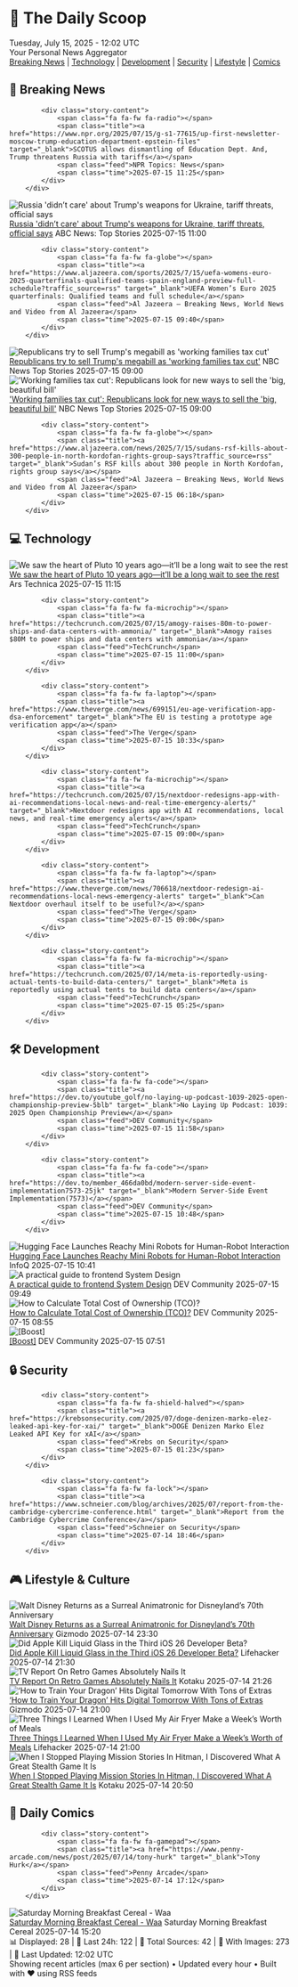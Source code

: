 <!-- Processing 54 RSS feeds at 2025-07-15 12:02:09 UTC -->
<!-- Processing: Saturday Morning Breakfast Cereal -->
<!-- Processing: Penny Arcade -->
<!-- Processing: Poorly Drawn Lines -->
<!-- Processing: Garfield -->
<!-- Processing: Dilbert -->
<!-- Processing: Cyanide & Happiness -->
<!-- Processing: Girl Genius -->
<!-- Processing: CNN Top Stories -->
<!-- Processing: NPR News -->
<!-- Processing: NBC News Breaking -->
<!-- Processing: Sky News World -->
<!-- Processing: TechCrunch -->
<!-- Processing: The Verge -->
<!-- Processing: Ars Technica -->
<!-- Processing: O'Reilly Radar -->
<!-- Processing: Slashdot -->
<!-- Processing: Dev.to -->
<!-- Processing: DistroWatch -->
<!-- Processing: Ubuntu Blog -->
<!-- Processing: GitHub Blog -->
<!-- Processing: InfoQ -->
<!-- Processing: Coding Horror -->
<!-- Processing: The Pragmatic Engineer -->
<!-- Processing: Lifehacker -->
<!-- Processing: Boing Boing -->
<!-- Generated 5 new posts out of 25 feeds processed -->
<div class="newspaper-header">
    <h1 class="newspaper-title">📰 The Daily Scoop</h1>
    <div class="newspaper-date">Tuesday, July 15, 2025 - 12:02 UTC</div>
    <div class="newspaper-subtitle">Your Personal News Aggregator</div>
</div>

<div class="newspaper-nav">
    <a href="#breaking">Breaking News</a> |
    <a href="#tech">Technology</a> |
    <a href="#dev">Development</a> |
    <a href="#security">Security</a> |
    <a href="#lifestyle">Lifestyle</a> |
    <a href="#webcomics">Comics</a>
</div>

<div class="news-section breaking-news" id="breaking">
<h2 class="section-header">🚨 Breaking News</h2>
<div class="stories-container">
<div class="story">
            
            <div class="story-content">
                <span class="fa fa-fw fa-radio"></span>
                <span class="title"><a href="https://www.npr.org/2025/07/15/g-s1-77615/up-first-newsletter-moscow-trump-education-department-epstein-files" target="_blank">SCOTUS allows dismantling of Education Dept. And, Trump threatens Russia with tariffs</a></span>
                <span class="feed">NPR Topics: News</span>
                <span class="time">2025-07-15 11:25</span>
            </div>
        </div>
<div class="story">
            <img src="https://s.abcnews.com/images/International/Trump-Oval-DB-250715_1752567823671_hpMain_4x3t_384.jpg" alt="Russia &#x27;didn’t care&#x27; about Trump&#x27;s weapons for Ukraine, tariff threats, official says" class="story-image" loading="lazy" onerror="this.style.display='none'">
            <div class="story-content">
                <span class="fa fa-fw fa-tv"></span>
                <span class="title"><a href="https://abcnews.go.com/International/russia-didnt-care-trumps-weapons-ukraine-tariff-threats/story?id=123759807" target="_blank">Russia &#x27;didn’t care&#x27; about Trump&#x27;s weapons for Ukraine, tariff threats, official says</a></span>
                <span class="feed">ABC News: Top Stories</span>
                <span class="time">2025-07-15 11:00</span>
            </div>
        </div>
<div class="story">
            
            <div class="story-content">
                <span class="fa fa-fw fa-globe"></span>
                <span class="title"><a href="https://www.aljazeera.com/sports/2025/7/15/uefa-womens-euro-2025-quarterfinals-qualified-teams-spain-england-preview-full-schedule?traffic_source=rss" target="_blank">UEFA Women’s Euro 2025 quarterfinals: Qualified teams and full schedule</a></span>
                <span class="feed">Al Jazeera – Breaking News, World News and Video from Al Jazeera</span>
                <span class="time">2025-07-15 09:40</span>
            </div>
        </div>
<div class="story">
            <img src="https://media-cldnry.s-nbcnews.com/image/upload/t_fit_1500w/rockcms/2025-07/250708-donald-trump-big-beautiful-bill-cs-84d73c.jpg" alt="Republicans try to sell Trump&#x27;s megabill as &#x27;working families tax cut&#x27;" class="story-image" loading="lazy" onerror="this.style.display='none'">
            <div class="story-content">
                <span class="fa fa-fw fa-broadcast-tower"></span>
                <span class="title"><a href="https://www.nbcnews.com/politics/trump-administration/working-families-tax-cut-republicans-sell-big-beautiful-bill-medicaid-rcna217868" target="_blank">Republicans try to sell Trump&#x27;s megabill as &#x27;working families tax cut&#x27;</a></span>
                <span class="feed">NBC News Top Stories</span>
                <span class="time">2025-07-15 09:00</span>
            </div>
        </div>
<div class="story">
            <img src="https://media-cldnry.s-nbcnews.com/image/upload/t_fit_1500w/rockcms/2025-07/250708-donald-trump-big-beautiful-bill-cs-84d73c.jpg" alt="&#x27;Working families tax cut&#x27;: Republicans look for new ways to sell the &#x27;big, beautiful bill&#x27;" class="story-image" loading="lazy" onerror="this.style.display='none'">
            <div class="story-content">
                <span class="fa fa-fw fa-broadcast-tower"></span>
                <span class="title"><a href="https://www.nbcnews.com/politics/trump-administration/working-families-tax-cut-republicans-sell-big-beautiful-bill-medicaid-rcna217868" target="_blank">&#x27;Working families tax cut&#x27;: Republicans look for new ways to sell the &#x27;big, beautiful bill&#x27;</a></span>
                <span class="feed">NBC News Top Stories</span>
                <span class="time">2025-07-15 09:00</span>
            </div>
        </div>
<div class="story">
            
            <div class="story-content">
                <span class="fa fa-fw fa-globe"></span>
                <span class="title"><a href="https://www.aljazeera.com/news/2025/7/15/sudans-rsf-kills-about-300-people-in-north-kordofan-rights-group-says?traffic_source=rss" target="_blank">Sudan’s RSF kills about 300 people in North Kordofan, rights group says</a></span>
                <span class="feed">Al Jazeera – Breaking News, World News and Video from Al Jazeera</span>
                <span class="time">2025-07-15 06:18</span>
            </div>
        </div>
</div>
</div>
<div class="news-section tech-news" id="tech">
<h2 class="section-header">💻 Technology</h2>
<div class="stories-container">
<div class="story">
            <img src="https://cdn.arstechnica.net/wp-content/uploads/2017/04/PIA09113-orig-500x500.jpg" alt="We saw the heart of Pluto 10 years ago—it’ll be a long wait to see the rest" class="story-image" loading="lazy" onerror="this.style.display='none'">
            <div class="story-content">
                <span class="fa fa-fw fa-cog"></span>
                <span class="title"><a href="https://arstechnica.com/space/2025/07/ten-years-on-from-pluto-prospects-for-a-revisit-are-a-long-way-off/" target="_blank">We saw the heart of Pluto 10 years ago—it’ll be a long wait to see the rest</a></span>
                <span class="feed">Ars Technica</span>
                <span class="time">2025-07-15 11:15</span>
            </div>
        </div>
<div class="story">
            
            <div class="story-content">
                <span class="fa fa-fw fa-microchip"></span>
                <span class="title"><a href="https://techcrunch.com/2025/07/15/amogy-raises-80m-to-power-ships-and-data-centers-with-ammonia/" target="_blank">Amogy raises $80M to power ships and data centers with ammonia</a></span>
                <span class="feed">TechCrunch</span>
                <span class="time">2025-07-15 11:00</span>
            </div>
        </div>
<div class="story">
            
            <div class="story-content">
                <span class="fa fa-fw fa-laptop"></span>
                <span class="title"><a href="https://www.theverge.com/news/699151/eu-age-verification-app-dsa-enforcement" target="_blank">The EU is testing a prototype age verification app</a></span>
                <span class="feed">The Verge</span>
                <span class="time">2025-07-15 10:33</span>
            </div>
        </div>
<div class="story">
            
            <div class="story-content">
                <span class="fa fa-fw fa-microchip"></span>
                <span class="title"><a href="https://techcrunch.com/2025/07/15/nextdoor-redesigns-app-with-ai-recommendations-local-news-and-real-time-emergency-alerts/" target="_blank">Nextdoor redesigns app with AI recommendations, local news, and real-time emergency alerts</a></span>
                <span class="feed">TechCrunch</span>
                <span class="time">2025-07-15 09:00</span>
            </div>
        </div>
<div class="story">
            
            <div class="story-content">
                <span class="fa fa-fw fa-laptop"></span>
                <span class="title"><a href="https://www.theverge.com/news/706618/nextdoor-redesign-ai-recommendations-local-news-emergency-alerts" target="_blank">Can Nextdoor overhaul itself to be useful?</a></span>
                <span class="feed">The Verge</span>
                <span class="time">2025-07-15 09:00</span>
            </div>
        </div>
<div class="story">
            
            <div class="story-content">
                <span class="fa fa-fw fa-microchip"></span>
                <span class="title"><a href="https://techcrunch.com/2025/07/14/meta-is-reportedly-using-actual-tents-to-build-data-centers/" target="_blank">Meta is reportedly using actual tents to build data centers</a></span>
                <span class="feed">TechCrunch</span>
                <span class="time">2025-07-15 05:25</span>
            </div>
        </div>
</div>
</div>
<div class="news-section dev-news" id="dev">
<h2 class="section-header">🛠️ Development</h2>
<div class="stories-container">
<div class="story">
            
            <div class="story-content">
                <span class="fa fa-fw fa-code"></span>
                <span class="title"><a href="https://dev.to/youtube_golf/no-laying-up-podcast-1039-2025-open-championship-preview-5blb" target="_blank">No Laying Up Podcast: 1039: 2025 Open Championship Preview</a></span>
                <span class="feed">DEV Community</span>
                <span class="time">2025-07-15 11:58</span>
            </div>
        </div>
<div class="story">
            
            <div class="story-content">
                <span class="fa fa-fw fa-code"></span>
                <span class="title"><a href="https://dev.to/member_466da0bd/modern-server-side-event-implementation7573-25jk" target="_blank">Modern Server-Side Event Implementation(7573)</a></span>
                <span class="feed">DEV Community</span>
                <span class="time">2025-07-15 10:48</span>
            </div>
        </div>
<div class="story">
            <img src="https://res.infoq.com/news/2025/07/hugging-face-reachy/en/headerimage/generatedHeaderImage-1752500715909.jpg" alt="Hugging Face Launches Reachy Mini Robots for Human-Robot Interaction" class="story-image" loading="lazy" onerror="this.style.display='none'">
            <div class="story-content">
                <span class="fa fa-fw fa-info-circle"></span>
                <span class="title"><a href="https://www.infoq.com/news/2025/07/hugging-face-reachy/?utm_campaign=infoq_content&utm_source=infoq&utm_medium=feed&utm_term=global" target="_blank">Hugging Face Launches Reachy Mini Robots for Human-Robot Interaction</a></span>
                <span class="feed">InfoQ</span>
                <span class="time">2025-07-15 10:41</span>
            </div>
        </div>
<div class="story">
            <img src="https://media2.dev.to/dynamic/image/width=800%2Cheight=%2Cfit=scale-down%2Cgravity=auto%2Cformat=auto/https%3A%2F%2Fdev-to-uploads.s3.amazonaws.com%2Fuploads%2Farticles%2F0e271jh25cpxd2jed0ll.png" alt="A practical guide to frontend System Design" class="story-image" loading="lazy" onerror="this.style.display='none'">
            <div class="story-content">
                <span class="fa fa-fw fa-code"></span>
                <span class="title"><a href="https://dev.to/fahimulhaq/a-practical-guide-to-frontend-system-design-fnb" target="_blank">A practical guide to frontend System Design</a></span>
                <span class="feed">DEV Community</span>
                <span class="time">2025-07-15 09:49</span>
            </div>
        </div>
<div class="story">
            <img src="https://media2.dev.to/dynamic/image/width=800%2Cheight=%2Cfit=scale-down%2Cgravity=auto%2Cformat=auto/https%3A%2F%2Fdev-to-uploads.s3.amazonaws.com%2Fuploads%2Farticles%2Fupw9dykm78shl61g9p1x.jpg" alt="How to Calculate Total Cost of Ownership (TCO)?" class="story-image" loading="lazy" onerror="this.style.display='none'">
            <div class="story-content">
                <span class="fa fa-fw fa-code"></span>
                <span class="title"><a href="https://dev.to/teresa_tran/how-to-calculate-total-cost-of-ownership-tco-d6" target="_blank">How to Calculate Total Cost of Ownership (TCO)?</a></span>
                <span class="feed">DEV Community</span>
                <span class="time">2025-07-15 08:55</span>
            </div>
        </div>
<div class="story">
            <img src="https://media2.dev.to/dynamic/image/width=800%2Cheight=%2Cfit=scale-down%2Cgravity=auto%2Cformat=auto/https%3A%2F%2Fdev-to-uploads.s3.amazonaws.com%2Fuploads%2Fuser%2Fprofile_image%2F3355192%2F20c48bc5-ed9a-4cca-b9c7-9566ac08e88f.png" alt="[Boost]" class="story-image" loading="lazy" onerror="this.style.display='none'">
            <div class="story-content">
                <span class="fa fa-fw fa-code"></span>
                <span class="title"><a href="https://dev.to/johaven/-5a9m" target="_blank">[Boost]</a></span>
                <span class="feed">DEV Community</span>
                <span class="time">2025-07-15 07:51</span>
            </div>
        </div>
</div>
</div>
<div class="news-section security-news" id="security">
<h2 class="section-header">🔒 Security</h2>
<div class="stories-container">
<div class="story">
            
            <div class="story-content">
                <span class="fa fa-fw fa-shield-halved"></span>
                <span class="title"><a href="https://krebsonsecurity.com/2025/07/doge-denizen-marko-elez-leaked-api-key-for-xai/" target="_blank">DOGE Denizen Marko Elez Leaked API Key for xAI</a></span>
                <span class="feed">Krebs on Security</span>
                <span class="time">2025-07-15 01:23</span>
            </div>
        </div>
<div class="story">
            
            <div class="story-content">
                <span class="fa fa-fw fa-lock"></span>
                <span class="title"><a href="https://www.schneier.com/blog/archives/2025/07/report-from-the-cambridge-cybercrime-conference.html" target="_blank">Report from the Cambridge Cybercrime Conference</a></span>
                <span class="feed">Schneier on Security</span>
                <span class="time">2025-07-14 18:46</span>
            </div>
        </div>
</div>
</div>
<div class="news-section lifestyle-news" id="lifestyle">
<h2 class="section-header">🎮 Lifestyle & Culture</h2>
<div class="stories-container">
<div class="story">
            <img src="https://gizmodo.com/app/uploads/2025/07/Walt-Disney-Audio-Animatronic-io9-Gizmodo.jpg" alt="Walt Disney Returns as a Surreal Animatronic for Disneyland’s 70th Anniversary" class="story-image" loading="lazy" onerror="this.style.display='none'">
            <div class="story-content">
                <span class="fa fa-fw fa-computer"></span>
                <span class="title"><a href="https://gizmodo.com/walt-disney-returns-as-a-surreal-animatronic-for-disneylands-70th-anniversary-2000629030" target="_blank">Walt Disney Returns as a Surreal Animatronic for Disneyland’s 70th Anniversary</a></span>
                <span class="feed">Gizmodo</span>
                <span class="time">2025-07-14 23:30</span>
            </div>
        </div>
<div class="story">
            <img src="https://lifehacker.com/imagery/articles/01K0569Q15N9Z0PGDT9V491ZKM/hero-image.png" alt="Did Apple Kill Liquid Glass in the Third iOS 26 Developer Beta?" class="story-image" loading="lazy" onerror="this.style.display='none'">
            <div class="story-content">
                <span class="fa fa-fw fa-life-ring"></span>
                <span class="title"><a href="https://lifehacker.com/tech/the-biggest-features-and-changes-in-ios-26-beta-3?utm_medium=RSS" target="_blank">Did Apple Kill Liquid Glass in the Third iOS 26 Developer Beta?</a></span>
                <span class="feed">Lifehacker</span>
                <span class="time">2025-07-14 21:30</span>
            </div>
        </div>
<div class="story">
            <img src="https://i.kinja-img.com/image/upload/c_fit,q_80,w_636/ff010f9b2bf2a966323f582883f48690.png" alt="TV Report On Retro Games Absolutely Nails It" class="story-image" loading="lazy" onerror="this.style.display='none'">
            <div class="story-content">
                <span class="fa fa-fw fa-gamepad"></span>
                <span class="title"><a href="https://kotaku.com/bbc-mario-bros-nes-snes-retro-gaming-switch-2-1851786266" target="_blank">TV Report On Retro Games Absolutely Nails It</a></span>
                <span class="feed">Kotaku</span>
                <span class="time">2025-07-14 21:26</span>
            </div>
        </div>
<div class="story">
            <img src="https://gizmodo.com/app/uploads/2025/07/HowToTrainYourDragon_homerelease.jpg" alt="‘How to Train Your Dragon’ Hits Digital Tomorrow With Tons of Extras" class="story-image" loading="lazy" onerror="this.style.display='none'">
            <div class="story-content">
                <span class="fa fa-fw fa-computer"></span>
                <span class="title"><a href="https://gizmodo.com/how-to-train-your-dragon-2025-home-release-date-streaming-2000628969" target="_blank">‘How to Train Your Dragon’ Hits Digital Tomorrow With Tons of Extras</a></span>
                <span class="feed">Gizmodo</span>
                <span class="time">2025-07-14 21:00</span>
            </div>
        </div>
<div class="story">
            <img src="https://lifehacker.com/imagery/articles/01K058CJADF5361949VDPG63TW/hero-image.jpg" alt="Three Things I Learned When I Used My Air Fryer Make a Week’s Worth of Meals" class="story-image" loading="lazy" onerror="this.style.display='none'">
            <div class="story-content">
                <span class="fa fa-fw fa-life-ring"></span>
                <span class="title"><a href="https://lifehacker.com/food-drink/three-things-i-learned-when-i-cooked-a-week-of-meals-in-my-air-fryer?utm_medium=RSS" target="_blank">Three Things I Learned When I Used My Air Fryer Make a Week’s Worth of Meals</a></span>
                <span class="feed">Lifehacker</span>
                <span class="time">2025-07-14 21:00</span>
            </div>
        </div>
<div class="story">
            <img src="https://i.kinja-img.com/image/upload/c_fit,q_80,w_636/348d5a68ae059e64666663ddc1e44c03.jpg" alt="When I Stopped Playing Mission Stories In Hitman, I Discovered What A Great Stealth Game It Is" class="story-image" loading="lazy" onerror="this.style.display='none'">
            <div class="story-content">
                <span class="fa fa-fw fa-gamepad"></span>
                <span class="title"><a href="https://kotaku.com/hitman-woa-stealth-metal-gear-splinter-cell-freelancer-1851786255" target="_blank">When I Stopped Playing Mission Stories In Hitman, I Discovered What A Great Stealth Game It Is</a></span>
                <span class="feed">Kotaku</span>
                <span class="time">2025-07-14 20:50</span>
            </div>
        </div>
</div>
</div>
<div class="news-section webcomics-section" id="webcomics">
<h2 class="section-header">🎨 Daily Comics</h2>
<div class="stories-container">
<div class="story">
            
            <div class="story-content">
                <span class="fa fa-fw fa-gamepad"></span>
                <span class="title"><a href="https://www.penny-arcade.com/news/post/2025/07/14/tony-hurk" target="_blank">Tony Hurk</a></span>
                <span class="feed">Penny Arcade</span>
                <span class="time">2025-07-14 17:12</span>
            </div>
        </div>
<div class="story">
            <img src="https://www.smbc-comics.com/comics/1752300579-20250714.png" alt="Saturday Morning Breakfast Cereal - Waa" class="story-image" loading="lazy" onerror="this.style.display='none'">
            <div class="story-content">
                <span class="fa fa-fw fa-smile"></span>
                <span class="title"><a href="https://www.smbc-comics.com/comic/waa" target="_blank">Saturday Morning Breakfast Cereal - Waa</a></span>
                <span class="feed">Saturday Morning Breakfast Cereal</span>
                <span class="time">2025-07-14 15:20</span>
            </div>
        </div>
</div>
</div>

<div class="newspaper-footer">
    <div class="stats">
        📊 Displayed: 28 | 📅 Last 24h: 122 | 📡 Total Sources: 42 | 📸 With Images: 273 |
        🔄 Last Updated: 12:02 UTC
    </div>
    <div class="footer-note">
        Showing recent articles (max 6 per section) • Updated every hour • Built with ❤️ using RSS feeds
    </div>
</div>
